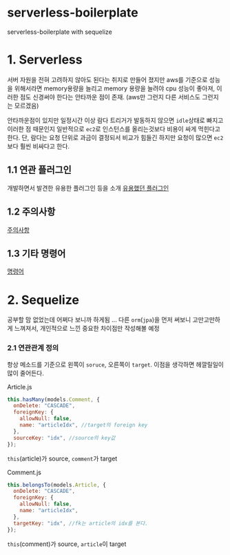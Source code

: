 # serverless-boilerplate

serverless-boilerplate with sequelize

# 1. Serverless

서버 자원을 전혀 고려하지 않아도 된다는 취지로 만들어 졌지만 aws를 기준으로 성능을 위해서라면 memory용량을 늘리고 memory 용량을 늘려야 cpu 성능이 좋아져, 이러한 점도 신경써야 한다는 안타까운 점이 존재.
(aws만 그런지 다른 서비스도 그런지는 모르겠음)

안타까운점이 있지만 일정시간 이상 람다 트리거가 발동하지 않으면 `idle`상태로 빠지고 이러한 점 때문인지 일반적으로 `ec2`로 인스턴스를 올리는것보다 비용이 싸게 먹힌다고 한다.
단, 람다는 요청 단위로 과금이 결정되서 비교가 힘들긴 하지만 요청이 많으면 `ec2`보다 훨씬 비싸다고 한다.

## 1.1 연관 플러그인

개발하면서 발견한 유용한 플러그인 등을 소개
[유용했던 플러그인](https://github.com/qweasd147/serverless-boilerplate/blob/master/document/plugin.md)

## 1.2 주의사항

[주의사항](https://github.com/qweasd147/serverless-boilerplate/blob/master/document/caution.md)

## 1.3 기타 명령어

[명령어](https://github.com/qweasd147/serverless-boilerplate/blob/master/document/command.md)

# 2. Sequelize

공부할 맘 없었는데 어쩌다 보니까 하게됨 ... 다른 `orm`(`jpa`)을 먼저 써보니 고만고만하게 느껴져서, 개인적으로 느낀 중요한 차이점만 작성해볼 예정

### 2.1 연관관계 정의

항상 메소드를 기준으로 왼쪽이 `soruce`, 오른쪽이 `target`. 이점을 생각하면 헤깔릴일이 많이 줄어든다.

Article.js

```javascript
this.hasMany(models.Comment, {
  onDelete: "CASCADE",
  foreignKey: {
    allowNull: false,
    name: "articleIdx", //target의 foreign key
  },
  sourceKey: "idx", //source의 key값
});
```

`this`(article)가 source, `comment`가 target

Comment.js

```javascript
this.belongsTo(models.Article, {
  onDelete: "CASCADE",
  foreignKey: {
    allowNull: false,
    name: "articleIdx",
  },
  targetKey: "idx", //fk는 article의 idx를 본다.
});
```

`this`(comment)가 source, `article`이 target

